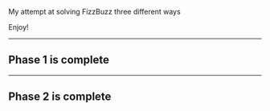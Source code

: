 My attempt at solving FizzBuzz three different ways

Enjoy!

-----------------
Phase 1 is complete
-----------------

-----------------
Phase 2 is complete
-----------------
